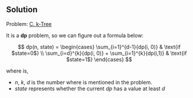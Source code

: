 ## Solution

Problem: [C. k-Tree](https://codeforces.com/problemset/problem/431/C)

It is a **dp** problem, so we can figure out a formula below:

$$
dp(n, state) = \begin{cases}
   \sum_{i=1}^{d-1}{dp(i, 0)} & \text{if $state=0$} \\
   \sum_{i=d}^{k}{dp(i, 0)} + \sum_{i=1}^{k}{dp(i,1)} & \text{if $state=1$}
\end{cases}
$$

where is,
- $n$, $k$, $d$ is the number where is mentioned in the problem.
- $state$ represents whether the current $dp$ has a value at least $d$
